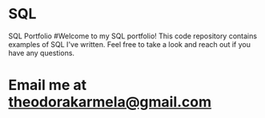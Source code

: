 # SQL
SQL Portfolio
#Welcome to my SQL portfolio! This code repository contains examples of SQL I've written. Feel free to take a look and reach out if you have any questions. 
# Email me at theodorakarmela@gmail.com
